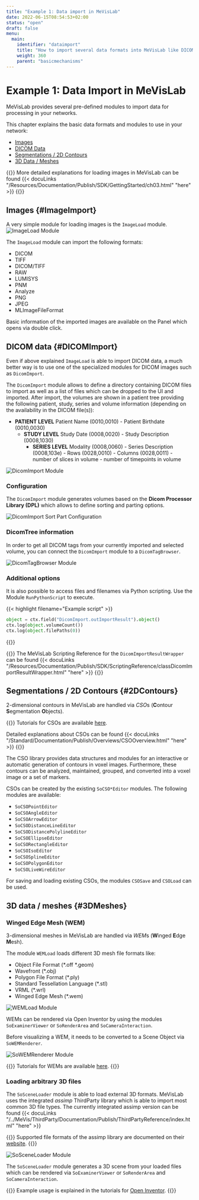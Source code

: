 ```yaml
---
title: "Example 1: Data import in MeVisLab"
date: 2022-06-15T08:54:53+02:00
status: "open"
draft: false
menu: 
  main:
    identifier: "dataimport"
    title: "How to import several data formats into MeVisLab like DICOM, Contours, Surface Objects or 3D Scenes."
    weight: 360
    parent: "basicmechanisms"
---
```


# Example 1: Data Import in MeVisLab
MeVisLab provides several pre-defined modules to import data for processing in your networks.

This chapter explains the basic data formats and modules to use in your network:
* [Images](#ImageImport)
* [DICOM Data](#DICOMImport)
* [Segmentations / 2D Contours](#2DContours)
* [3D Data / Meshes](#3DMeshes)

{{<alert class="info" caption="Extra Infos">}}
More detailed explanations for loading images in MeVisLab can be found {{< docuLinks "/Resources/Documentation/Publish/SDK/GettingStarted/ch03.html" "here" >}}
{{</alert>}}

## Images {#ImageImport}
A very simple module for loading images is the `ImageLoad` module.
![ImageLoad Module](/images/ImageLoad.png "ImageLoad Module")

The `ImageLoad` module can import the following formats:
* DICOM
* TIFF
* DICOM/TIFF
* RAW
* LUMISYS
* PNM
* Analyze
* PNG
* JPEG
* MLImageFileFormat

Basic information of the imported images are available on the Panel which opens via double click.

## DICOM data {#DICOMImport}
Even if above explained `ImageLoad` is able to import DICOM data, a much better way is to use one of the specialized modules for DICOM images such as `DicomImport`.

The `DicomImport` module allows to define a directory containing DICOM files to import as well as a list of files which can be dropped to the UI and imported. After import, the volumes are shown in a patient tree providing the following patient, study, series and volume information (depending on the availability in the DICOM file(s)):

* **PATIENT LEVEL** Patient Name (0010,0010) - Patient Birthdate (0010,0030)
  * **STUDY LEVEL** Study Date (0008,0020) - Study Description (0008,1030)
    * **SERIES LEVEL** Modality (0008,0060) - Series Description (0008,103e) - Rows (0028,0010) - Columns (0028,0011) - number of slices in volume - number of timepoints in volume

![DicomImport Module](/images/DicomImport.png "DicomImport Module")

### Configuration
The `DicomImport` module generates volumes based on the **Dicom Processor Library (DPL)** which allows to define sorting and parting options.

![DicomImport Sort Part Configuration](/images/DicomImportSortPart.png "DicomImport Sort Part Configuration")

### DicomTree information
In order to get all DICOM tags from your currently imported and selected volume, you can connect the `DicomImport` module to a `DicomTagBrowser`.

![DicomTagBrowser Module](/images/DicomTagBrowser.png "DicomTagBrowser Module")

### Additional options
It is also possible to access files and filenames via Python scripting. Use the Module `RunPythonScript` to execute.

{{< highlight filename="Example script" >}}
```Python
object = ctx.field("DicomImport.outImportResult").object()
ctx.log(object.volumeCount())
ctx.log(object.filePaths(0))
```
{{</highlight>}}

{{<alert class="info" caption="Extra Infos">}}
The MeVisLab Scripting Reference for the `DicomImportResultWrapper` can be found {{< docuLinks "/Resources/Documentation/Publish/SDK/ScriptingReference/classDicomImportResultWrapper.html" "here" >}}
{{</alert>}}

## Segmentations / 2D Contours {#2DContours}
2-dimensional contours in MeVisLab are handled via *CSO*s (**C**ontour **S**egmentation **O**bjects).

{{<alert class="info" caption="Extra Infos">}}
Tutorials for CSOs are available [here](../../dataobjects/contours/contour-objects).

Detailed explanations about CSOs can be found {{< docuLinks "/Standard/Documentation/Publish/Overviews/CSOOverview.html" "here" >}}
{{</alert>}}

The CSO library provides data structures and modules for an interactive or automatic generation of contours in voxel images. Furthermore, these contours can be analyzed, maintained, grouped, and converted into a voxel image or a set of markers.

CSOs can be created by the existing `SoCSO*Editor` modules. The following modules are available:
* `SoCSOPointEditor`
* `SoCSOAngleEditor`
* `SoCSOArrowEditor`
* `SoCSODistanceLineEditor`
* `SoCSODistancePolylineEditor`
* `SoCSOEllipseEditor`
* `SoCSORectangleEditor`
* `SoCSOIsoEditor`
* `SoCSOSplineEditor`
* `SoCSOPolygonEditor`
* `SoCSOLiveWireEditor`

For saving and loading existing CSOs, the modules `CSOSave` and `CSOLoad` can be used.

## 3D data / meshes {#3DMeshes}
### Winged Edge Mesh (WEM)
3-dimensional meshes in MeVisLab are handled via *WEM*s (**W**inged **E**dge **M**esh).

The module `WEMLoad` loads different 3D mesh file formats like:
* Object File Format (*.off *.geom)
* Wavefront (*.obj)
* Polygon File Format (*.ply)
* Standard Tessellation Language (*.stl)
* VRML (*.wrl)
* Winged Edge Mesh (*.wem)

![WEMLoad Module](/images/WEMLoad.png "WEMLoad Module")

WEMs can be rendered via Open Inventor by using the modules `SoExaminerViewer` or `SoRenderArea` and `SoCameraInteraction`.

Before visualizing a WEM, it needs to be converted to a Scene Object via `SoWEMRenderer`.

![SoWEMRenderer Module](/images/SoWEMRenderer.png "SoWEMRenderer Module")

{{<alert class="info" caption="Extra Infos">}}
Tutorials for WEMs are available [here](../../dataobjects/surfaces/surfaceobjects).
{{</alert>}}

### Loading arbitrary 3D files
The `SoSceneLoader` module is able to load external 3D formats. MeVisLab uses the integrated *assimp* ThirdParty library which is able to import most common 3D file types. The currently integrated assimp version can be found {{< docuLinks "/../MeVis/ThirdParty/Documentation/Publish/ThirdPartyReference/index.html" "here" >}}

{{<alert class="info" caption="Extra Infos">}}
Supported file formats of the assimp library are documented on their [website](https://github.com/assimp/assimp/blob/master/doc/Fileformats.md).
{{</alert>}}

![SoSceneLoader Module](/images/SoSceneLoader.png "SoSceneLoader Module")

The `SoSceneLoader` module generates a 3D scene from your loaded files which can be rendered via `SoExaminerViewer` or `SoRenderArea` and `SoCameraInteraction`.

{{<alert class="info" caption="Extra Infos">}}
Example usage is explained in the tutorials for [Open Inventor](../../openinventor).
{{</alert>}}